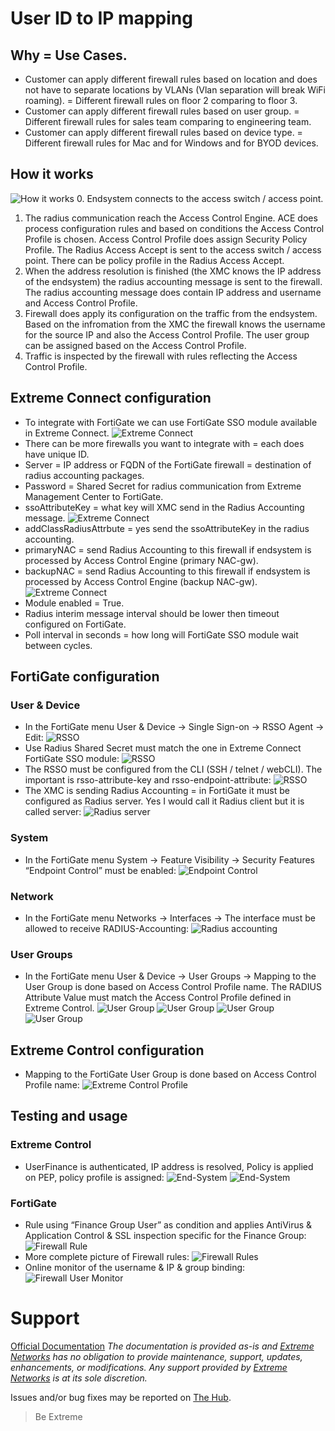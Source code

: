 # User ID to IP mapping

## Why = Use Cases.
* Customer can apply different firewall rules based on location and does not have to separate locations by VLANs (Vlan separation will break WiFi roaming). = Different firewall rules on floor 2 comparing to floor 3.
* Customer can apply different firewall rules based on user group. = Different firewall rules for sales team comparing to engineering team.
* Customer can apply different firewall rules based on device type. = Different firewall rules for Mac and for Windows and for BYOD devices.

## How it works
![How it works](HowItWorks.png "How it works")
0.	Endsystem connects to the access switch / access point. 
1.	The radius communication reach the Access Control Engine. ACE does process configuration rules and based on conditions the Access Control Profile is chosen. Access Control Profile does assign Security Policy Profile. The Radius Access Accept is sent to the access switch / access point. There can be policy profile in the Radius Access Accept.
2.	When the address resolution is finished (the XMC knows the IP address of the endsystem) the radius accounting message is sent to the firewall. The radius accounting message does contain IP address and username and Access Control Profile.
3.	Firewall does apply its configuration on the traffic from the endsystem. Based on the infromation from the XMC the firewall knows the username for the source IP and also the Access Control Profile. The user group can be assigned based on the Access Control Profile.
4.	Traffic is inspected by the firewall with rules reflecting the Access Control Profile.

## Extreme Connect configuration
* To integrate with FortiGate we can use FortiGate SSO module available in Extreme Connect.
![Extreme Connect](ConnectConfig.png "Extreme Connect")
* There can be more firewalls you want to integrate with = each does have unique ID.
* Server = IP address or FQDN of the FortiGate firewall = destination of radius accounting packages.
* Password = Shared Secret for radius communication from Extreme Management Center to FortiGate.
* ssoAttributeKey = what key will XMC send in the Radius Accounting message.
![Extreme Connect](ConnectConfig1.png "Extreme Connect")
* addClassRadiusAttrbute = yes send the ssoAttributeKey in the radius accounting.
* primaryNAC = send Radius Accounting to this firewall if endsystem is processed by Access Control Engine (primary NAC-gw).
* backupNAC = send Radius Accounting to this firewall if endsystem is processed by Access Control Engine (backup NAC-gw).
![Extreme Connect](ConnectConfig2.png "Extreme Connect")
* Module enabled = True.
* Radius interim message interval should be lower then timeout configured on FortiGate.
* Poll interval in seconds = how long will FortiGate SSO module wait between cycles.

## FortiGate configuration

### User & Device
* In the FortiGate menu User & Device -> Single Sign-on -> RSSO Agent -> Edit:
![RSSO](RSSO.png "RSSO")
* Use Radius Shared Secret must match the one in Extreme Connect FortiGate SSO module:
![RSSO](RSSO1.png "RSSO")
* The RSSO must be configured from the CLI (SSH / telnet / webCLI). The important is rsso-attribute-key and rsso-endpoint-attribute:
![RSSO](RSSO2.png "RSSO")
* The XMC is sending Radius Accounting = in FortiGate it must be configured as Radius server. Yes I would call it Radius client but it is called server:
![Radius server](Radius.png "Radius server")

### System
* In the FortiGate menu System -> Feature Visibility -> Security Features “Endpoint Control” must be enabled:
![Endpoint Control](EndPointControl.png "Endpoint Control")

### Network
* In the FortiGate menu Networks -> Interfaces -> The interface must be allowed to receive RADIUS-Accounting:
![Radius accounting](RadiusAccounting.png "Radius accounting")

### User Groups
* In the FortiGate menu User & Device -> User Groups -> Mapping to the User Group is done based on Access Control Profile name. The RADIUS Attribute Value must match the Access Control Profile defined in Extreme Control.
![User Group](UserGroup1.png "User Group")
![User Group](UserGroup2.png "User Group")
![User Group](UserGroup3.png "User Group")
![User Group](UserGroup4.png "User Group")

## Extreme Control configuration
* Mapping to the FortiGate User Group is done based on Access Control Profile name:
![Extreme Control Profile](ExtremeProfiles.png "Extreme Control Profile")

## Testing and usage

### Extreme Control
* UserFinance is authenticated, IP address is resolved, Policy is applied on PEP, policy profile is assigned:
![End-System](ExtremeControl.png "End-System")
![End-System](ExtremeControl1.png "End-System")


### FortiGate
* Rule using “Finance Group User” as condition and applies AntiVirus & Application Control & SSL inspection specific for the Finance Group:
![Firewall Rule](ExtremeControl.png "Firewall Rule")
* More complete picture of Firewall rules:
![Firewall Rules](ExtremeControl1.png "Firewall Rules")
* Online monitor of the username & IP & group binding:
![Firewall User Monitor](FirewallMonitor.png "Firewall User Monitor")

# Support
[Official Documentation](https://emc.extremenetworks.com/content/oneview/docs/connect/docs/l_ov_connect_security.htm#Fortinet)
_The documentation is provided as-is and [Extreme Networks](http://www.extremenetworks.com/) has no obligation to provide maintenance, support, updates, enhancements, or modifications. Any support provided by [Extreme Networks](http://www.extremenetworks.com/) is at its sole discretion._

Issues and/or bug fixes may be reported on [The Hub](https://community.extremenetworks.com/extreme).

>Be Extreme